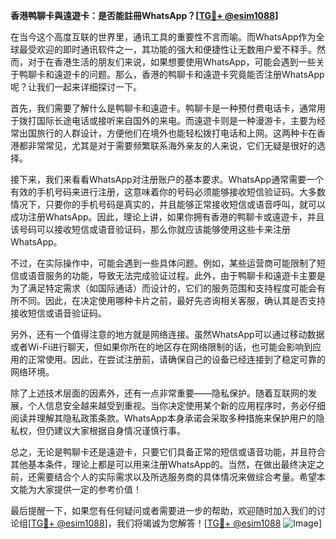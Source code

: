 **香港鸭聊卡與遠遊卡：是否能註冊WhatsApp？[[TG💪+ @esim1088](https://t.me/s/esim1088)]**

在当今这个高度互联的世界里，通讯工具的重要性不言而喻。而WhatsApp作为全球最受欢迎的即时通讯软件之一，其功能的强大和便捷性让无数用户爱不释手。然而，对于在香港生活的朋友们来说，如果想要使用WhatsApp，可能会遇到一些关于鸭聊卡和遠遊卡的问题。那么，香港的鸭聊卡和遠遊卡究竟能否注册WhatsApp呢？让我们一起来详细探讨一下。

首先，我们需要了解什么是鸭聊卡和遠遊卡。鸭聊卡是一种预付费电话卡，通常用于拨打国际长途电话或接听来自国外的来电。而遠遊卡则是一种漫游卡，主要为经常出国旅行的人群设计，方便他们在境外也能轻松拨打电话和上网。这两种卡在香港都非常常见，尤其是对于需要频繁联系海外亲友的人来说，它们无疑是很好的选择。

接下来，我们来看看WhatsApp对注册账户的基本要求。WhatsApp通常需要一个有效的手机号码来进行注册，这意味着你的号码必须能够接收短信验证码。大多数情况下，只要你的手机号码是真实的，并且能够正常接收短信或语音呼叫，就可以成功注册WhatsApp。因此，理论上讲，如果你拥有香港的鸭聊卡或遠遊卡，并且该号码可以接收短信或语音验证码，那么你就应该能够使用这些卡来注册WhatsApp。

不过，在实际操作中，可能会遇到一些具体问题。例如，某些运营商可能限制了短信或语音服务的功能，导致无法完成验证过程。此外，由于鸭聊卡和遠遊卡主要是为了满足特定需求（如国际通话）而设计的，它们的服务范围和支持程度可能会有所不同。因此，在决定使用哪种卡片之前，最好先咨询相关客服，确认其是否支持接收短信或语音验证码。

另外，还有一个值得注意的地方就是网络连接。虽然WhatsApp可以通过移动数据或者Wi-Fi进行聊天，但如果你所在的地区存在网络限制的话，也可能会影响到应用的正常使用。因此，在尝试注册前，请确保自己的设备已经连接到了稳定可靠的网络环境。

除了上述技术层面的因素外，还有一点非常重要——隐私保护。随着互联网的发展，个人信息安全越来越受到重视。当你决定使用某个新的应用程序时，务必仔细阅读并理解其隐私政策条款。WhatsApp本身承诺会采取多种措施来保护用户的隐私权，但仍建议大家根据自身情况谨慎行事。

总之，无论是鸭聊卡还是遠遊卡，只要它们具备正常的短信或语音功能，并且符合其他基本条件，理论上都是可以用来注册WhatsApp的。当然，在做出最终决定之前，还需要结合个人的实际需求以及所选服务商的具体情况来做综合考量。希望本文能为大家提供一定的参考价值！

最后提醒一下，如果您有任何疑问或者需要进一步的帮助，欢迎随时加入我们的讨论组[[TG💪+ @esim1088](https://t.me/s/esim1088)]，我们将竭诚为您解答！[[TG💪+ @esim1088](https://t.me/s/esim1088) ![Image](https://i.postimg.cc/4NQfJmqS/Snipaste-2025-05-13-00-14-12.png)]